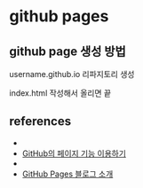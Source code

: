 # github pages

## github page 생성 방법
username.github.io 리파지토리 생성

index.html 작성해서 올리면 끝



## references
* [](https://pages.github.com/)
* [GitHub의 페이지 기능 이용하기](https://dogfeet.github.io/articles/2012/github-pages.html)
* [](https://devinlife.com/howto/)
* [GitHub Pages 블로그 소개](https://devinlife.com/howto%20github%20pages/github-blog-intro/)
